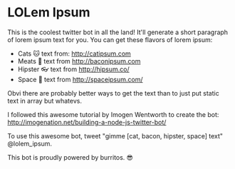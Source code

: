 # LOLem Ipsum

This is the coolest twitter bot in all the land! It'll generate a short paragraph of lorem ipsum text for you. You can get these flavors of lorem ipsum:

* Cats :cat: text from: http://catipsum.com
* Meats :meat_on_bone: text from http://baconipsum.com
* Hipster :eyeglasses: text from http://hipsum.co/
* Space :stars: text from http://spaceipsum.com/

Obvi there are probably better ways to get the text than to just put static text in array but whatevs.

I followed this awesome tutorial by Imogen Wentworth to create the bot:
http://imogenation.net/building-a-node-js-twitter-bot/

To use this awesome bot, tweet "gimme [cat, bacon, hipster, space] text" @lolem_ipsum.

This bot is proudly powered by burritos. :sunglasses: